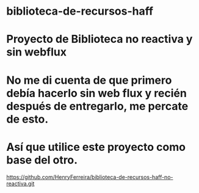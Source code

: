 # biblioteca-de-recursos-haff

# Proyecto de Biblioteca no reactiva y sin webflux
# No me di cuenta de que primero debía hacerlo sin web flux y recién después de entregarlo, me percate de esto. 
# Así que utilice este proyecto como base del otro.
https://github.com/HenryFerreira/biblioteca-de-recursos-haff-no-reactiva.git
